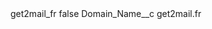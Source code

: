 <?xml version="1.0" encoding="UTF-8"?>
<CustomMetadata xmlns="http://soap.sforce.com/2006/04/metadata" xmlns:xsi="http://www.w3.org/2001/XMLSchema-instance" xmlns:xsd="http://www.w3.org/2001/XMLSchema">
    <label>get2mail_fr</label>
    <protected>false</protected>
    <values>
        <field>Domain_Name__c</field>
        <value xsi:type="xsd:string">get2mail.fr</value>
    </values>
</CustomMetadata>
